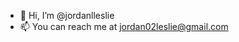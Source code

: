 - 👋 Hi, I’m @jordanlleslie
- 📫 You can reach me at jordan02leslie@gmail.com

<!---
jordanlleslie/jordanlleslie is a ✨ special ✨ repository because its `README.md` (this file) appears on your GitHub profile.
You can click the Preview link to take a look at your changes.
--->
